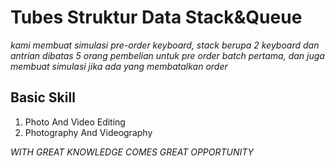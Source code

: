 # Tubes Struktur Data Stack&Queue
*kami membuat simulasi pre-order keyboard, stack berupa 2 keyboard dan antrian dibatas 5 orang pembelian untuk pre order batch pertama, dan juga membuat simulasi jika ada yang membatalkan order*

## Basic Skill
1. Photo And Video Editing
2. Photography And Videography

*WITH GREAT KNOWLEDGE COMES GREAT OPPORTUNITY*



